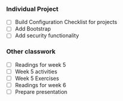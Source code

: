 ### Individual Project
 - [ ] Build Configuration Checklist for projects
 - [ ] Add Bootstrap
 - [ ] Add security functionality

 ### Other classwork
 - [ ] Readings for week 5
 - [ ] Week 5 activities
 - [ ] Week 5 Exercises
 - [ ] Readings for week 6
 - [ ] Prepare presentation